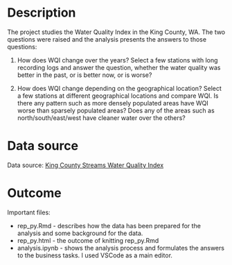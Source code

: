 # Description

The project studies the Water Quality Index in the King County, WA. 
The two questions were raised and the analysis presents the answers to those
questions:

1.  How does WQI change over the years? Select a few stations with long recording logs and answer the question, whether the water quality was better in the past, or is better now, or is worse?

2. How does WQI change depending on the geographical location? Select a few stations at different geographical locations and compare WQI. Is there any pattern such as more densely populated areas have WQI worse than sparsely populated areas? Does any of the areas such as north/south/east/west have cleaner water over the others?

# Data source

Data source: [King County Streams Water Quality Index](https://data.kingcounty.gov/Environment-Waste-Management/King-County-Streams-Water-Quality-Index/ww4k-7bef)

# Outcome

Important files:

- rep_py.Rmd - describes how the data has been prepared for the analysis and some
 background for the data.
- rep_py.html - the outcome of knitting rep_py.Rmd
- analysis.ipynb - shows the analysis process and formulates the answers to the
  business tasks. I used VSCode as a main editor.
